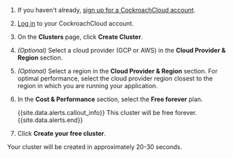 1. If you haven't already, <a href="https://cockroachlabs.cloud/signup?referralId={{page.referral_id}}" rel="noopener" target="_blank">sign up for a CockroachCloud account</a>.
1. [Log in](https://cockroachlabs.cloud/) to your CockroachCloud account.
1. On the **Clusters** page, click **Create Cluster**.
1. _(Optional)_ Select a cloud provider (GCP or AWS) in the **Cloud Provider & Region** section.
1. _(Optional)_ Select a region in the **Cloud Provider & Region** section. For optimal performance, select the cloud provider region closest to the region in which you are running your application.
1. In the **Cost & Performance** section, select the **Free forever** plan.

    {{site.data.alerts.callout_info}}
    This cluster will be free forever.
    {{site.data.alerts.end}}

1. Click **Create your free cluster**.

Your cluster will be created in approximately 20-30 seconds.